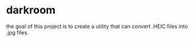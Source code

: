 # darkroom
the goal of this project is to create a utility that can convert .HEIC files into .jpg files.  
